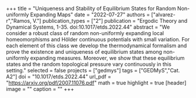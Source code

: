 +++
title = "Uniqueness and Stability of Equilibrium States for Random Non-uniformly Expanding Maps"
date = "2022-07-27"
authors = ["alvarez-r","Ramos, V."]
publication_types = ["2"]
publication = "Ergodic Theory and Dynamical Systems, 1-35. doi:10.1017/etds.2022.44"
abstract = "We consider a robust class of random non-uniformly expanding local homeomorphisms and Hölder continuous potentials with small variation. For each element of this class we develop the thermodynamical formalism and prove the existence and uniqueness of equilibrium states among non-uniformly expanding measures. Moreover, we show that these equilibrium states and the random topological pressure vary continuously in this setting."
selected = false
projects = ["gedmys"]
tags = ["GEDMyS","Cat. A2"]
doi = "10.1017/etds.2022.44"
url_pdf = "https://arxiv.org/pdf/2007.11076.pdf"
math = true
highlight = true
[header]
image = ""
caption = ""
+++
